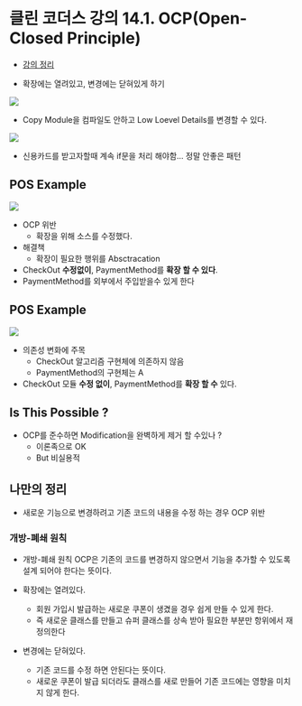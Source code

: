 # 클린 코더스 강의 14.1. OCP(Open-Closed Principle)

* [강의 정리](https://www.youtube.com/watch?v=dqa-IdafeIE)

* 확장에는 열려있고, 변경에는 닫혀있게 하기

![](https://i.imgur.com/A29SfzV.png)

* Copy Module을 컴파일도 안하고 Low Loevel Details를 변경할 수 있다.

![](https://i.imgur.com/E8hl4vh.png)

* 신용카드를 받고자할때 계속 if문을 처리 해야함... 정말 안좋은 패턴

## POS Example

![](https://i.imgur.com/eRCQp2Q.png)
* OCP 위반
	- 확장을 위해 소스를 수정했다.
* 해결책
	- 확장이 필요한 행위를 Absctracation
* CheckOut **수정없이**, PaymentMethod를 **확장 할 수 있다**.
* PaymentMethod를 외부에서 주입받을수 있게 한다

## POS Example

![](https://i.imgur.com/8faZeN0.png)
* 의존성 변화에 주목
	- CheckOut 알고리즘 구현체에 의존하지 않음
	- PaymentMethod의 구현체는 A
* CheckOut 모듈 **수정 없이**, PaymentMethod를 **확장 할 수** 있다.

## Is This Possible ?
* OCP를 준수하면 Modification을 완벽하게 제거 할 수있나 ?
	- 이론족으로 OK
	- But 비실용적

## 나만의 정리

* 새로운 기능으로 변경하려고 기존 코드의 내용을 수정 하는 경우 OCP 위반


### 개방-폐쇄 원칙
* 개방-폐쇄 원칙 OCP은 기존의 코드를 변경하지 않으면서 기능을 추가할 수 있도록 설계 되어야 한다는 뜻이다.


* 확장에는 열려있다.
	- 회원 가입시 발급하는 새로운 쿠폰이 생겼을 경우 쉽게 만들 수 있게 한다.
	- 즉 새로운 클래스를 만들고 슈퍼 클래스를 상속 받아 필요한 부분만 항위에서 재정의한다
* 변경에는 닫혀있다.
	- 기존 코드를 수정 하면 안된다는 뜻이다.
	- 새로운 쿠폰이 발급 되더라도 클래스를 새로 만들어 기존 코드에는 영향을 미치지 않게 한다.
